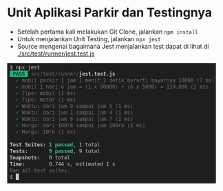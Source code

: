 Unit Aplikasi Parkir dan Testingnya
==

- Setelah pertama kali melakukan Git Clone, jalankan `npm install`
- Untuk menjalankan Unit Testing, jalankan `npx jest`
- Source mengenai bagaimana Jest menjalankan test dapat di lihat di [./src/test/runner/jest.test.js](./src/test/runner/jest.test.js)

![alt text](./docs/green-tests.jpg)